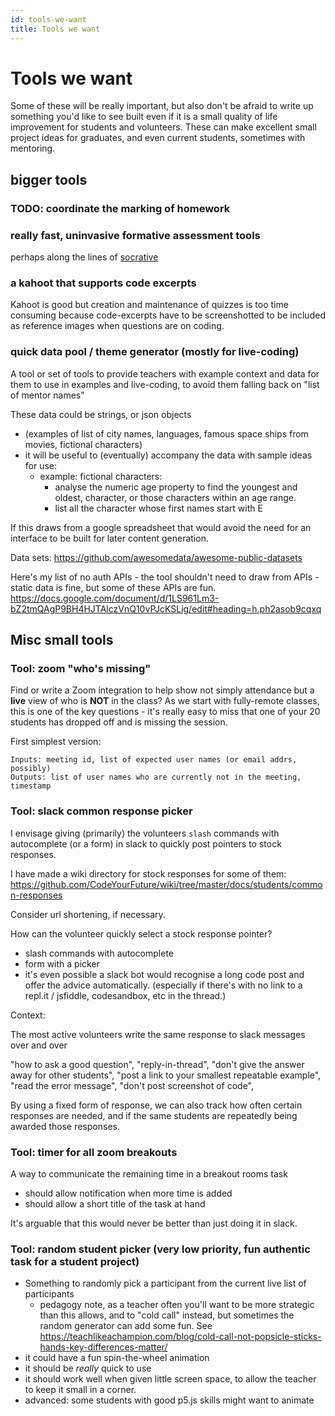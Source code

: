 ```yaml
---
id: tools-we-want
title: Tools we want
---
```


# Tools we want

Some of these will be really important, but also don't be afraid to write up something you'd like to see built even if it is a small quality of life improvement for students and volunteers. These can make excellent small project ideas for graduates, and even current students, sometimes with mentoring.

## bigger tools

### TODO: coordinate the marking of homework

### really fast, uninvasive formative assessment tools

perhaps along the lines of [socrative](https://socrative.com/)

### a kahoot that supports code excerpts

Kahoot is good but creation and maintenance of quizzes is too time consuming because code-excerpts have to be screenshotted to be included as reference images when questions are on coding.

### quick data pool / theme generator (mostly for live-coding)

A tool or set of tools to provide teachers with example context and data for them to use in examples and live-coding, to avoid them falling back on "list of mentor names"

These data could be strings, or json objects

- (examples of list of city names, languages, famous space ships from movies, fictional characters)
- it will be useful to (eventually) accompany the data with sample ideas for use:
  - example: fictional characters:
    - analyse the numeric age property to find the youngest and oldest, character, or those characters within an age range.
    - list all the character whose first names start with E

If this draws from a google spreadsheet that would avoid the need for an interface to be built for later content generation.

Data sets:
https://github.com/awesomedata/awesome-public-datasets

Here's my list of no auth APIs - the tool shouldn't need to draw from APIs - static data is fine, but some of these APIs are fun.
https://docs.google.com/document/d/1LS961Lm3-bZ2tmQAgP9BH4HJTAlczVnQ10vPJcKSLig/edit#heading=h.ph2asob9cqxq

## Misc small tools

### Tool: zoom "who's missing"

Find or write a Zoom integration to help show not simply attendance but a **live** view of who is **NOT** in the class?
As we start with fully-remote classes, this is one of the key questions - it's really easy to miss that one of your 20 students has dropped off and is missing the session.

First simplest version:

```
Inputs: meeting id, list of expected user names (or email addrs, possibly)
Outputs: list of user names who are currently not in the meeting, timestamp
```

### Tool: slack common response picker

I envisage giving (primarily) the volunteers `slash` commands with autocomplete (or a form) in slack to quickly post pointers to stock responses.

I have made a wiki directory for stock responses for some of them:
https://github.com/CodeYourFuture/wiki/tree/master/docs/students/common-responses

Consider url shortening, if necessary.

How can the volunteer quickly select a stock response pointer?
* slash commands with autocomplete
* form with a picker
* it's even possible a slack bot would recognise a long code post and offer the advice automatically. (especially if there's with no link to a repl.it / jsfiddle, codesandbox, etc in the thread.)

Context:

The most active volunteers write the same response to slack messages over and over

"how to ask a good question", 
"reply-in-thread", 
"don't give the answer away for other students", 
"post a link to your smallest repeatable example", 
"read the error message", 
"don't post screenshot of code",


By using a fixed form of response, we can also track how often certain responses are needed, and if the same students are repeatedly being awarded those responses.



### Tool: timer for all zoom breakouts
A way to communicate the remaining time in a breakout rooms task
* should allow notification when more time is added
* should allow a short title of the task at hand

It's arguable that this would never be better than just doing it in slack.

### Tool: random student picker (very low priority, fun authentic task for a student project)

- Something to randomly pick a participant from the current live list of participants
  - pedagogy note, as a teacher often you'll want to be more strategic than this allows, and to "cold call" instead, but sometimes the random generator can add some fun. See https://teachlikeachampion.com/blog/cold-call-not-popsicle-sticks-hands-key-differences-matter/
- it could have a fun spin-the-wheel animation
- it should be _really_ quick to use
- it should work well when given little screen space, to allow the teacher to keep it small in a corner.
- advanced: some students with good p5.js skills might want to animate
